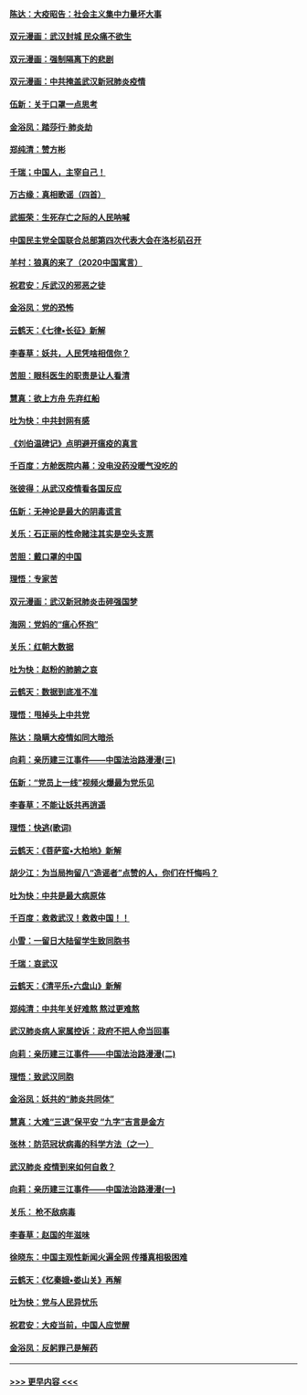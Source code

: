 #### [陈达：大疫昭告：社会主义集中力量坏大事](../pages/nsc993/n11859419.md?t=02120211) 
#### [双元漫画：武汉封城 民众痛不欲生](../pages/nsc993/n11859287.md?t=02120211) 
#### [双元漫画：强制隔离下的悲剧](../pages/nsc993/n11859244.md?t=02120211) 
#### [双元漫画：中共掩盖武汉新冠肺炎疫情](../pages/nsc993/n11858249.md?t=02120211) 
#### [伍新：关于口罩一点思考](../pages/nsc993/n11859195.md?t=02120211) 
#### [金浴凤：踏莎行‧肺炎劫](../pages/nsc993/n11858227.md?t=02120211) 
#### [郑纯清：赞方彬](../pages/nsc993/n11856803.md?t=02120211) 
#### [千瑞；中国人，主宰自己！](../pages/nsc993/n11856793.md?t=02120211) 
#### [万古缘：真相歌谣（四首）](../pages/nsc993/n11856263.md?t=02120211) 
#### [武振荣：生死存亡之际的人民呐喊](../pages/nsc993/n11856256.md?t=02120211) 
#### [中国民主党全国联合总部第四次代表大会在洛杉矶召开](../pages/nsc993/n11856344.md?t=02120211) 
#### [羊村：狼真的来了（2020中国寓言）](../pages/nsc993/n11856229.md?t=02120211) 
#### [祝君安：斥武汉的邪恶之徒](../pages/nsc993/n11855861.md?t=02120211) 
#### [金浴凤：党的恐怖](../pages/nsc993/n11855849.md?t=02120211) 
#### [云鹤天：《七律▪长征》新解](../pages/nsc993/n11855479.md?t=02120211) 
#### [李春草：妖共，人民凭啥相信你？](../pages/nsc993/n11855196.md?t=02120211) 
#### [苦胆：眼科医生的职责是让人看清](../pages/nsc993/n11853840.md?t=02120211) 
#### [慧真：欲上方舟 先弃红船](../pages/nsc993/n11853483.md?t=02120211) 
#### [吐为快：中共封网有感](../pages/nsc993/n11852575.md?t=02120211) 
#### [《刘伯温碑记》点明避开瘟疫的真言](../pages/nsc993/n11852128.md?t=02120211) 
#### [千百度：方舱医院内幕：没电没药没暖气没吃的](../pages/nsc993/n11850211.md?t=02120211) 
#### [张彼得：从武汉疫情看各国反应](../pages/nsc993/n11850102.md?t=02120211) 
#### [伍新：无神论是最大的阴毒谎言](../pages/nsc993/n11846129.md?t=02120211) 
#### [关乐：石正丽的性命赌注其实是空头支票](../pages/nsc993/n11846109.md?t=02120211) 
#### [苦胆：戴口罩的中国](../pages/nsc993/n11845576.md?t=02120211) 
#### [理悟：专家苦](../pages/nsc993/n11845564.md?t=02120211) 
#### [双元漫画：武汉新冠肺炎击碎强国梦](../pages/nsc993/n11843320.md?t=02120211) 
#### [海网：党妈的“瘟心怀抱”](../pages/nsc993/n11840740.md?t=02120211) 
#### [关乐：红朝大数据](../pages/nsc993/n11840675.md?t=02120211) 
#### [吐为快：赵粉的肺腑之哀](../pages/nsc993/n11840618.md?t=02120211) 
#### [云鹤天：数据到底准不准](../pages/nsc993/n11840325.md?t=02120211) 
#### [理悟：甩掉头上中共党](../pages/nsc993/n11838826.md?t=02120211) 
#### [陈达：隐瞒大疫情如同大暗杀](../pages/nsc993/n11838771.md?t=02120211) 
#### [向莉：亲历建三江事件——中国法治路漫漫(三)](../pages/nsc993/n11831825.md?t=02120211) 
#### [伍新：“党员上一线”视频火爆最为党乐见](../pages/nsc993/n11838200.md?t=02120211) 
#### [李春草：不能让妖共再逍遥](../pages/nsc993/n11838102.md?t=02120211) 
#### [理悟：快逃(歌词)](../pages/nsc993/n11838083.md?t=02120211) 
#### [云鹤天：《菩萨蛮▪大柏地》新解](../pages/nsc993/n11838059.md?t=02120211) 
#### [胡少江：为当局拘留八“造谣者”点赞的人，你们在忏悔吗？](../pages/nsc993/n11836801.md?t=02120211) 
#### [吐为快：中共是最大病原体](../pages/nsc993/n11836748.md?t=02120211) 
#### [千百度：救救武汉！救救中国！！](../pages/nsc993/n11836145.md?t=02120211) 
#### [小雪：一留日大陆留学生致同胞书](../pages/nsc993/n11834624.md?t=02120211) 
#### [千瑞：哀武汉](../pages/nsc993/n11833647.md?t=02120211) 
#### [云鹤天：《清平乐▪六盘山》新解](../pages/nsc993/n11833611.md?t=02120211) 
#### [郑纯清：中共年关好难熬 熬过更难熬](../pages/nsc993/n11833489.md?t=02120211) 
#### [武汉肺炎病人家属控诉：政府不把人命当回事](../pages/nsc993/n11833205.md?t=02120211) 
#### [向莉：亲历建三江事件——中国法治路漫漫(二)](../pages/nsc993/n11829102.md?t=02120211) 
#### [理悟：致武汉同胞](../pages/nsc993/n11831522.md?t=02120211) 
#### [金浴凤：妖共的“肺炎共同体”](../pages/nsc993/n11829448.md?t=02120211) 
#### [慧真：大难“三退”保平安 “九字”吉言是金方](../pages/nsc993/n11829501.md?t=02120211) 
#### [张林：防范冠状病毒的科学方法（之一）](../pages/nsc993/n11828618.md?t=02120211) 
#### [武汉肺炎 疫情到来如何自救？](../pages/nsc993/n11827632.md?t=02120211) 
#### [向莉：亲历建三江事件——中国法治路漫漫(一)](../pages/nsc993/n11827190.md?t=02120211) 
#### [关乐： 枪不敌病毒](../pages/nsc993/n11826746.md?t=02120211) 
#### [李春草：赵国的年滋味](../pages/nsc993/n11826321.md?t=02120211) 
#### [徐晓东：中国主观性新闻火遍全网 传播真相极困难](../pages/nsc993/n11826508.md?t=02120211) 
#### [云鹤天：《忆秦娥▪娄山关》再解](../pages/nsc993/n11824682.md?t=02120211) 
#### [吐为快：党与人民异忧乐](../pages/nsc993/n11824660.md?t=02120211) 
#### [祝君安：大疫当前，中国人应觉醒](../pages/nsc993/n11821946.md?t=02120211) 
#### [金浴凤：反躬罪己是解药](../pages/nsc993/n11820280.md?t=02120211) 

----
#### [ >>> 更早内容 <<< ](../indexes/nsc993-earlier.md)
